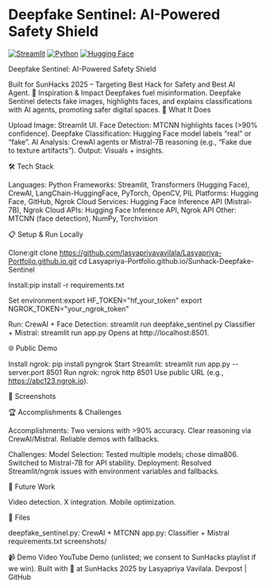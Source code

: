 # Deepfake Sentinel: AI-Powered Safety Shield

[![Streamlit](https://img.shields.io/badge/Streamlit-FF6B35?style=for-the-badge&logo=streamlit)](https://streamlit.io/) [![Python](https://img.shields.io/badge/Python-3776AB?style=for-the-badge&logo=python&logoColor=white)](https://python.org/) [![Hugging Face](https://img.shields.io/badge/Hugging%20Face-FF4B4B?style=for-the-badge&logo=huggingface)](https://huggingface.co/)

Deepfake Sentinel: AI-Powered Safety Shield
  
Built for SunHacks 2025 – Targeting Best Hack for Safety and Best AI Agent.
🎯 Inspiration & Impact
Deepfakes fuel misinformation. Deepfake Sentinel detects fake images, highlights faces, and explains classifications with AI agents, promoting safer digital spaces.
🚀 What It Does

Upload Image: Streamlit UI.
Face Detection: MTCNN highlights faces (>90% confidence).
Deepfake Classification: Hugging Face model labels “real” or “fake”.
AI Analysis: CrewAI agents or Mistral-7B reasoning (e.g., “Fake due to texture artifacts”).
Output: Visuals + insights.

🛠 Tech Stack

Languages: Python
Frameworks: Streamlit, Transformers (Hugging Face), CrewAI, LangChain-HuggingFace, PyTorch, OpenCV, PIL
Platforms: Hugging Face, GitHub, Ngrok
Cloud Services: Hugging Face Inference API (Mistral-7B), Ngrok Cloud
APIs: Hugging Face Inference API, Ngrok API
Other: MTCNN (face detection), NumPy, Torchvision

📋 Setup & Run Locally

Clone:git clone https://github.com/lasyapriyavavilala/Lasyapriya-Portfolio.github.io.git
cd Lasyapriya-Portfolio.github.io/Sunhack-Deepfake-Sentinel


Install:pip install -r requirements.txt


Set environment:export HF_TOKEN="hf_your_token"
export NGROK_TOKEN="your_ngrok_token"


Run:
CrewAI + Face Detection: streamlit run deepfake_sentinel.py
Classifier + Mistral: streamlit run app.py
Opens at http://localhost:8501.



🌐 Public Demo

Install ngrok: pip install pyngrok
Start Streamlit: streamlit run app.py --server.port 8501
Run ngrok: ngrok http 8501
Use public URL (e.g., https://abc123.ngrok.io).

📸 Screenshots


🏆 Accomplishments & Challenges

Accomplishments:
Two versions with >90% accuracy.
Clear reasoning via CrewAI/Mistral.
Reliable demos with fallbacks.


Challenges:
Model Selection: Tested multiple models; chose dima806. Switched to Mistral-7B for API stability.
Deployment: Resolved Streamlit/ngrok issues with environment variables and fallbacks.



🔮 Future Work

Video detection.
X integration.
Mobile optimization.

📂 Files

deepfake_sentinel.py: CrewAI + MTCNN
app.py: Classifier + Mistral
requirements.txt
screenshots/

📹 Demo Video
YouTube Demo (unlisted; we consent to SunHacks playlist if we win).
Built with 💪 at SunHacks 2025 by Lasyapriya Vavilala.
Devpost | GitHub
